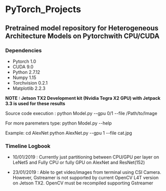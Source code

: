 # PyTorch_Projects

## Pretrained model repository for Heterogeneous Architecture Models on Pytorchwith CPU/CUDA

### Dependencies 

* Pytorch 1.0
* CUDA 9.0
* Python 2.7.12
* Numpy 1.15
* Torchvision 0.2.1
* Matplotlib 2.2.3

**NOTE : Jetson TX2 Development kit (Nvidia Tegra X2 GPU) with Jetpack 3.3 is used for these results**

Source code execution :
python Model.py --gpu 0/1 --file /Path/to/Image

For more paremeters type:
python Model.py --help

Example:
cd AlexNet
python AlexNet.py --gpu 1 --file cat.jpg

### Timeline Logbook

* 10/01/2019 : Currently just partitioning between CPU/GPU per layer on LeNet5 and Fully CPU or fully GPU on AlexNet and ResNet(152)

* 23/01/2019 : Able to get video/images from terminal using CSI Camera. However, Gstreamer is not supported by current OpenCV L4T version on Jetson TX2. OpenCV must be recompiled supporting Gstreamer

